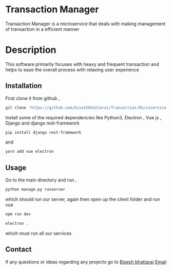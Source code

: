 # Transaction Manager

Transaction Manager is a microservice that deals with making management of transaction in a efficient manner

# Description

This software primarily focuses with heavy and frequent transaction and helps to ease the overall process with relaxing user experience

## Installation

First clone it from github ,

```bash
git clone 'https://github.com/biseshbhattarai/Transaction-Microservice.git'
```
Install some of the required dependencies like Python3, Electron , Vue js , Django and django rest-framework

```bash
pip install django rest-framework
```
and 
```bash
yarn add vue electron
```
## Usage
Go to the main directory and run ,

```bash
python manage.py runserver
```
which should run our server, again then open up the client folder and run vue 

```bash
npm run dev
```
```bash
electron .
```

which must run all our services 

## Contact 

If any questions or ideas regarding any projects go to
[Bisesh bhattarai](http://biseshbhattarai.github.io)
[Email](http://emailbisesh.herokuapp.com)